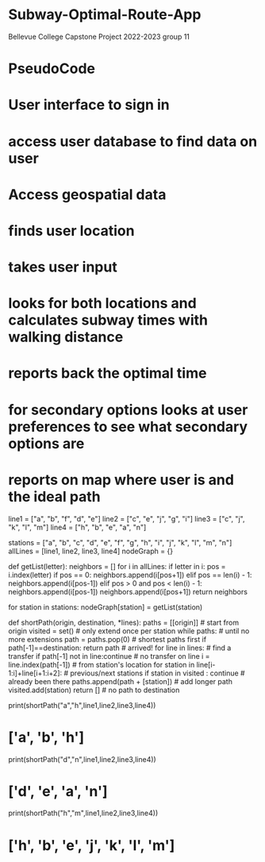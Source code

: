 # Subway-Optimal-Route-App
Bellevue College Capstone Project 2022-2023 group 11

# PseudoCode
# User interface to sign in
# access user database to find data on user
# Access geospatial data 
# finds user location
# takes user input 
# looks for both locations and calculates subway times with walking distance
# reports back the optimal time
# for secondary options looks at user preferences to see what secondary options are
# reports on map where user is and the ideal path

line1 = ["a", "b", "f", "d", "e"]
line2 = ["c", "e", "j", "g", "i"]
line3 = ["c", "j", "k", "l", "m"]
line4 = ["h", "b", "e", "a", "n"]

stations = ["a", "b", "c", "d", "e", "f", "g", "h", "i", "j", "k", "l", "m", "n"]
allLines = [line1, line2, line3, line4]
nodeGraph = {}

def getList(letter):
  neighbors = []
  for i in allLines:
     if letter in i:
        pos = i.index(letter)
        if pos == 0:
            neighbors.append(i[pos+1])
        elif pos == len(i) - 1:
            neighbors.append(i[pos-1])
        elif pos > 0 and pos < len(i) - 1:
            neighbors.append(i[pos-1])
            neighbors.append(i[pos+1])
  return neighbors

for station in stations:
   nodeGraph[station] = getList(station)

def shortPath(origin, destination, *lines):
    paths = [[origin]]        # start from origin
    visited = set()             # only extend once per station
    while paths:                 # until no more extensions
        path = paths.pop(0)                   # shortest paths first
        if path[-1]==destination: return path # arrived!
        for line in lines:                    # find a transfer 
            if path[-1] not in line:continue  # no transfer on line
            i = line.index(path[-1])          # from station's location
            for station in line[i-1:i]+line[i+1:i+2]: # previous/next stations
                if station in visited : continue # already been there
                paths.append(path + [station])   # add longer path
                visited.add(station)
    return [] # no path to destination

print(shortPath("a","h",line1,line2,line3,line4))
# ['a', 'b', 'h']

print(shortPath("d","n",line1,line2,line3,line4))
# ['d', 'e', 'a', 'n']

print(shortPath("h","m",line1,line2,line3,line4))
# ['h', 'b', 'e', 'j', 'k', 'l', 'm']  
